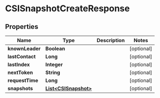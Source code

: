 

# CSISnapshotCreateResponse


## Properties

Name | Type | Description | Notes
------------ | ------------- | ------------- | -------------
**knownLeader** | **Boolean** |  |  [optional]
**lastContact** | **Long** |  |  [optional]
**lastIndex** | **Integer** |  |  [optional]
**nextToken** | **String** |  |  [optional]
**requestTime** | **Long** |  |  [optional]
**snapshots** | [**List&lt;CSISnapshot&gt;**](CSISnapshot.md) |  |  [optional]




